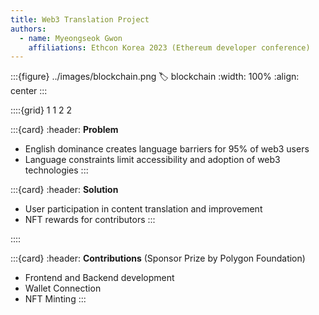 ```yaml
---
title: Web3 Translation Project
authors:
  - name: Myeongseok Gwon
    affiliations: Ethcon Korea 2023 (Ethereum developer conference)
---
```


:::{figure} ../images/blockchain.png
:label: blockchain
:width: 100%
:align: center
:::

::::{grid} 1 1 2 2



:::{card}
:header: **Problem**
- English dominance creates language barriers for 95% of web3 users
- Language constraints limit accessibility and adoption of web3 technologies
:::

:::{card}
:header: **Solution**
- User participation in content translation and improvement
- NFT rewards for contributors
:::

::::

:::{card}
:header: **Contributions** (Sponsor Prize by Polygon Foundation)
- Frontend and Backend development
- Wallet Connection
- NFT Minting
::: 